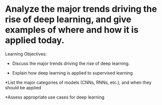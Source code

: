 # Analyze the major trends driving the rise of deep learning, and give examples of where and how it is applied today.

Learning Objectives:

* Discuss the major trends driving the rise of deep learning.

* Explain how deep learning is applied to supervised learning

*List the major categories of models (CNNs, RNNs, etc.), and when they should be applied

*Assess appropriate use cases for deep learning
